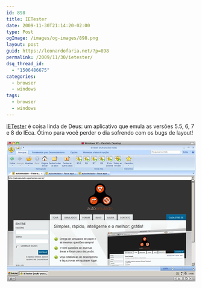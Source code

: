 ```yaml
---
id: 898
title: IETester
date: 2009-11-30T21:14:20-02:00
type: Post
ogImage: /images/og-images/898.png
layout: post
guid: https://leonardofaria.net/?p=898
permalink: /2009/11/30/ietester/
dsq_thread_id:
  - "1506486675"
categories:
  - browser
  - windows
tags:
  - browser
  - windows
---
```

[IETester](http://my-debugbar.com/wiki/IETester/HomePage) é coisa linda de Deus: um aplicativo que emula as versões 5.5, 6, 7 e 8 do IEca. Ótimo para você perder o dia sofrendo com os bugs de layout!

<center>
  <a href="http://my-debugbar.com/wiki/IETester/HomePage"><img src="/wp-content/uploads/2009/11/ietester.jpg" alt="ietester" title="ietester" /></a>
</center>
